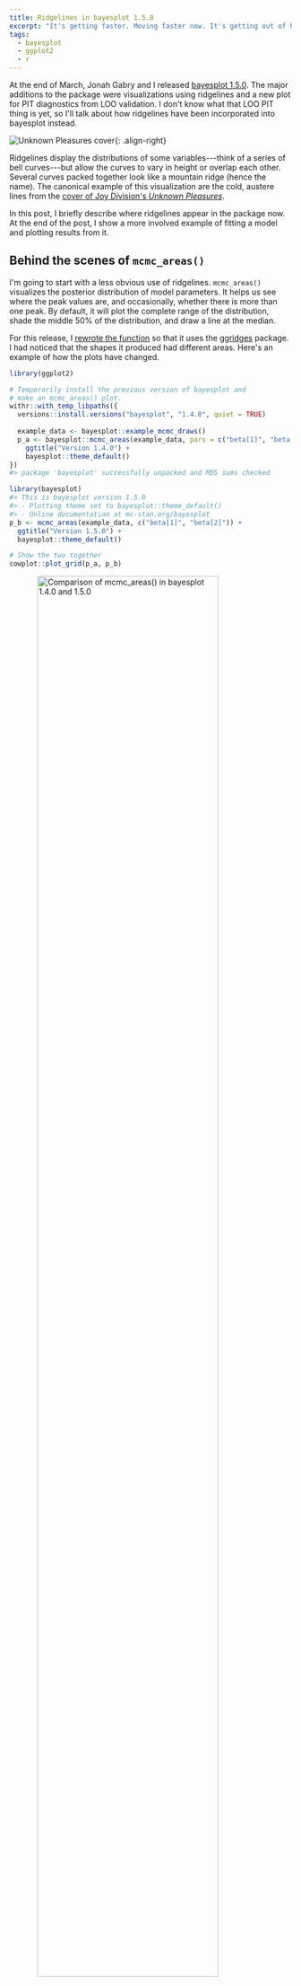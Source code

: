 ```yaml
---
title: Ridgelines in bayesplot 1.5.0
excerpt: "It's getting faster. Moving faster now. It's getting out of hand"
tags:
  - bayesplot
  - ggplot2
  - r
---
```


At the end of March, Jonah Gabry and I released
[bayesplot 1.5.0][bayesplot]. The major additions to the package were
visualizations using ridgelines and a new plot for PIT diagnostics from LOO
validation. I don't know what that LOO PIT thing is yet, so I'll talk about how
ridgelines have been incorporated into bayesplot instead.

![Unknown Pleasures cover](/assets/images/up-cover.jpg){: .align-right}

Ridgelines display the distributions of some variables---think of a series
of bell curves---but allow the curves to vary in height or overlap each other.
Several curves packed together look like a mountain ridge (hence the name). The
canonical example of this visualization are the cold, austere lines from the
[cover of Joy Division's *Unknown Pleasures*][up-cover]. 

In this post, I briefly describe where ridgelines appear in the package now. At
the end of the post, I show a more involved example of fitting a model and
plotting results from it.

## Behind the scenes of `mcmc_areas()`

I'm going to start with a less obvious use of ridgelines. `mcmc_areas()`
visualizes the posterior distribution of model parameters. It helps us see where
the peak values are, and occasionally, whether there is more than one peak. By
default, it will plot the complete range of the distribution, shade the
middle 50% of the distribution, and draw a line at the median.

For this release, I [rewrote the function][pull-request] so that it uses the
[ggridges][ggridges] package. I had noticed that the shapes it produced had
different areas. Here's an example of how the plots have changed.


```r
library(ggplot2)

# Temporarily install the previous version of bayesplot and 
# make an mcmc_areas() plot.
withr::with_temp_libpaths({
  versions::install.versions("bayesplot", "1.4.0", quiet = TRUE)
  
  example_data <- bayesplot::example_mcmc_draws()
  p_a <- bayesplot::mcmc_areas(example_data, pars = c("beta[1]", "beta[2]")) +
    ggtitle("Version 1.4.0") +
    bayesplot::theme_default()
})
#> package 'bayesplot' successfully unpacked and MD5 sums checked

library(bayesplot)
#> This is bayesplot version 1.5.0
#> - Plotting theme set to bayesplot::theme_default()
#> - Online documentation at mc-stan.org/bayesplot
p_b <- mcmc_areas(example_data, c("beta[1]", "beta[2]")) + 
  ggtitle("Version 1.5.0") +
  bayesplot::theme_default()

# Show the two together
cowplot::plot_grid(p_a, p_b)
```

<img src="/figs//2018-04-03-ridgelines-in-bayesplot-1-5-0-release/version-differences-1.png" title="Comparison of mcmc_areas() in bayesplot 1.4.0 and 1.5.0" alt="Comparison of mcmc_areas() in bayesplot 1.4.0 and 1.5.0" width="80%" style="display: block; margin: auto;" />

In the plot on the left, the shapes have different areas. Eyeballing it, it
looks like `beta[2]` would fit inside `beta[1]`. Area is width times height.
These shapes have different widths because they cover different values---that
makes sense. Therefore, the problem is the height---namely, the fact that the
shapes have the same height. To make the areas more similar, we adjust the
heights, and that's what's happening in the plot on the right. The distribution
for `beta[2]` is concentrated to a more narrow range, and that feature manifests
in that shape's much higher peak.

### Three plots in one

This plot is built using the ggridges packages which handles drawing the shapes
at different heights. It took a bit of trickery, however, to do the annotation
for the shaded 50% interval and the median. Here is a high-level overview of
what's happening.

`mcmc_areas_data()` tidies the MCMC samples into a dataframe suitable for
plotting. It computes the density of the parameter values, and it returns the
densities over *three* intervals: 1) an outer interval, 2) an inner interval to
be shaded, and 3) a narrow "point" interval.


```r
library(dplyr, warn.conflicts = FALSE)

d <- mcmc_areas_data(example_data, c("beta[1]", "beta[2]")) %>% 
  mutate(
    interval = factor(interval, c("outer", "inner", "point")))

d
#> # A tibble: 4,238 x 5
#>    parameter interval interval_width     x density
#>    <fct>     <fct>             <dbl> <dbl>   <dbl>
#>  1 beta[1]   inner             0.500 0.136   0.986
#>  2 beta[1]   inner             0.500 0.137   0.988
#>  3 beta[1]   inner             0.500 0.137   0.989
#>  4 beta[1]   inner             0.500 0.138   0.990
#>  5 beta[1]   inner             0.500 0.138   0.991
#>  6 beta[1]   inner             0.500 0.139   0.992
#>  7 beta[1]   inner             0.500 0.139   0.993
#>  8 beta[1]   inner             0.500 0.139   0.994
#>  9 beta[1]   inner             0.500 0.140   0.995
#> 10 beta[1]   inner             0.500 0.140   0.997
#> # ... with 4,228 more rows
```

Internally, `mcmc_areas()` uses `ggridges::geom_density_ridges()` to draw
*three* different ridgeline plots.


```r
# Separate the full range so it can be drawn on each facet.
full_range <- d %>% 
  filter(interval == "outer") %>% 
  select(-interval)

p_base <- ggplot(d) + 
  aes(x = x, y = parameter, fill = interval, height = density) + 
  # For reference include the full-range. 
  # `stat = "identity"` means that ggridges should not scale the heights
  ggridges::geom_density_ridges(
    stat = "identity", data = full_range, color = "grey80",
    size = 1, fill = NA) + 
  ggridges::geom_density_ridges(stat = "identity") + 
  scale_fill_brewer(type = "seq") + 
  guides(fill = FALSE)

p_base + 
  facet_wrap("interval")
```

<img src="/figs//2018-04-03-ridgelines-in-bayesplot-1-5-0-release/three-fold-1.png" title="The three layers behind an mcmc_areas() plot drawn separately" alt="The three layers behind an mcmc_areas() plot drawn separately" width="100%" style="display: block; margin: auto;" />

These intervals are layered to achieve the desired look. 

<img src="/figs//2018-04-03-ridgelines-in-bayesplot-1-5-0-release/collapsed-1.png" title="The layers from the previous plot flattened together" alt="The layers from the previous plot flattened together" width="50%" style="display: block; margin: auto;" />

There's a bit more fussing to the actual function. For example, the width of the
intervals and whether a point is calculated are options that have to be handled.
The tips of the topmost peaks are not cut off in those plots as well. But that's
the basic idea.



## Overlapping ridgelines for related parameters

Plots with the classic, overlapping *Unknown Pleasures* look are supported by
`mcmc_areas_ridges()`. I like these plots for hierarchical models where the
parameters represent similar units. In fact, part of the reason Jonah approached
me about contributing to bayesplot was a [proof-of-concept demo][rpub-demo]
I wrote to visualize hierarchical effects using ridgeline plots, back when they
were popularly called "joyplots".

Below is the [eight schools][eight-schools] example where there is a
treatment effect for each school (thetas) and an overall average effect (mu).


```r
m <- shinystan::eight_schools@posterior_sample

mcmc_areas_ridges(m, pars = "mu", regex_pars = "theta") +
  ggplot2::ggtitle("Treatment effect on eight schools (Rubin, 1981)")
```

<img src="/figs//2018-04-03-ridgelines-in-bayesplot-1-5-0-release/eight-schools-ridges-1.png" title="Overlapping ridgelines in a typical looking ridgeline plot" alt="Overlapping ridgelines in a typical looking ridgeline plot" width="80%" style="display: block; margin: auto;" />

If we really want to go for the *Unknown Pleasures* look, we can manually plot
the densities in a white-on-black theme. Most of the work here is padding zero
values onto the ridgelines so that they all have the same width.


```r
d <- mcmc_areas_ridges_data(m, pars = "mu", regex_pars = "theta") %>% 
  filter(interval == "outer") 

zeroes <- d %>%
  # Get range of each parameter
  group_by(parameter) %>% 
  summarise(pmin = min(x), pmax = max(x)) %>% 
  mutate(
    min = min(pmin), 
    max = max(pmax),
    # On each row, make a data-frame of zeroes from absolute minimum 
    # value to this parameter's minimum value
    lower_df = purrr::map2(
      min, pmin, 
      ~ data.frame(x = seq(.x, .y, length.out = 20), density = 0)),
    # Make a dataframe of zeroes from each parameter's max to the 
    # overall max
    upper_df = purrr::map2(
      pmax, max, 
      ~ data.frame(x = seq(.x, .y, length.out = 20), density = 0)),
    # Gather the zeroes together
    df = purrr::map2(lower_df, upper_df, bind_rows)) %>% 
  select(parameter, df) %>% 
  tidyr::unnest(df)

ggplot(bind_rows(d, zeroes)) + 
  aes(x = x, y = parameter, height = density) +
  ggridges::geom_density_ridges(
    stat = "identity", fill = NA, 
    color = "grey70", scale = 5) + 
  theme_void() + 
  theme(
    plot.background = element_rect(fill = "black"), 
    plot.margin = unit(c(.25, .25, .25, .25), units = "npc"),
    axis.ticks = element_blank())
```

<img src="/figs//2018-04-03-ridgelines-in-bayesplot-1-5-0-release/unknown-1.png" title="The above plot rethemed to look like Unknown Pleausres" alt="The above plot rethemed to look like Unknown Pleausres" width="50%" style="display: block; margin: auto;" />

## Densities of different sampling chains

Finally, ridgelines appear in by-chain diagnostics using `mcmc_dens_chains()`.


```r
mcmc_dens_chains(m, pars = c("theta[1]", "theta[2]", "theta[3]"))
```

<img src="/figs//2018-04-03-ridgelines-in-bayesplot-1-5-0-release/chain-ridges-1.png" title="A ridgeline plot where MCMC chains are drawn in different colors" alt="A ridgeline plot where MCMC chains are drawn in different colors" width="66%" style="display: block; margin: auto;" />

There really isn't much interesting to say about this plot, except that it
follows Mike DeCrescenzo's [early example][early-ridgeline-tweet] of using
ridgelines on Bayesian models.


## An example of fitting and plotting a model

The `cake` dataset in lme4 reports the angle of breakage of chocolate cakes
for 3 different recipes at 6 temperatures tested 15 times each (3 × 6 × 15 = 270
observations). The data are shown below, ignoring temperature details:


```r
set.seed(20180405)
cake <- lme4::cake

theme_set(theme_grey())

ggplot(cake) + 
  # aes(x = temp, y = angle, color = recipe) + 
  aes(x = replicate, y = angle, color = recipe) + 
  geom_text(aes(label = recipe), position = position_jitter(.15), size = 3) + 
  stat_summary(color = "grey10", size = .4) + 
  guides(color = FALSE, label = FALSE) +
  labs(
    x = "Replicate", 
    y = "Angle of breakage", 
    caption = "Letters: Recipe. Points: Replicate Mean ± SE")
#> No summary function supplied, defaulting to `mean_se()
```

<img src="/figs//2018-04-03-ridgelines-in-bayesplot-1-5-0-release/cake-dataset-1.png" title="The cake dataset" alt="The cake dataset" width="80%" style="display: block; margin: auto;" />

It looks like the first few replications showed larger breakage angles compared
to later ones. From a modeling perspective, we would want to capture variation
due to replication. There could be variation due to recipe × replication
effects, so we will model the data at that level of detail.


```r
library(rstanarm)
#> Loading required package: Rcpp
#> Warning: package 'Rcpp' was built under R version 3.4.4
#> Loading required package: methods
#> rstanarm (Version 2.17.3, packaged: 2018-02-17 05:11:16 UTC)
#> - Do not expect the default priors to remain the same in future rstanarm versions.
#> Thus, R scripts should specify priors explicitly, even if they are just the defaults.
#> - For execution on a local, multicore CPU with excess RAM we recommend calling
#> options(mc.cores = parallel::detectCores())
#> - Plotting theme set to bayesplot::theme_default().
m <- stan_glmer(
  angle ~ recipe * temp + (1 | recipe:replicate), 
  family = gaussian(), 
  data = cake,
  prior = normal(0, 1),
  seed = 20180405)
```

This models predicts the breakage angle using an average recipe, temperature,
and recipe × temperate effects and adjusting the prediction for each recipe ×
replication. 

Below, we use `mcmc_areas_ridges()` to plot the distributions of replication
effects for recipe A. The plotting functions in bayesplot take a set of MCMC
samples from a model. We can extract the samples using `as.matrix()`. We can
narrow the parameters to be plotted by naming them individually with `pars` or
by selecting all the parameters that match a regular expression pattern with
`regex_pars`.


```r
# Revert to the bayesplot default theme
theme_set(bayesplot::theme_default())

mcmc_areas_ridges(
  as.matrix(m), 
  regex_pars = "recipe:replicate:A") 
```

<img src="/figs//2018-04-03-ridgelines-in-bayesplot-1-5-0-release/cake-model-results-1.png" title="Replications effects for recipe A" alt="Replications effects for recipe A" width="60%" style="display: block; margin: auto;" />

The effects describe deviations from the recipe average. A faint line is drawn
at *x* = 0 represents the average value. Ridges to the left of the line are
below average and those to the right are above average. We can see that the
model captured how the first three replications had particular high breakage
angles.


[bayesplot]: http://mc-stan.org/bayesplot/index.html
  "bayesplot package website"

[up-cover]: https://blogs.scientificamerican.com/sa-visual/pop-culture-pulsar-origin-story-of-joy-division-s-unknown-pleasures-album-cover-video/ 
  "Pop Culture Pulsar: Origin Story of Joy Division’s Unknown Pleasures Album Cover"

[pull-request]: https://github.com/stan-dev/bayesplot/pull/115
  "My pull request where I refactored mcmc_areas()"

[ggridges]: https://cran.r-project.org/web/packages/ggridges/vignettes/introduction.html
  "ggridges package vignette"

[rpub-demo]: https://rpubs.com/tjmahr/joyplot
  "Demo of I wrote using ridgelines for a mixed effects model"

[eight-schools]: http://andrewgelman.com/2014/01/21/everything-need-know-bayesian-statistics-learned-eight-schools/
  "Blog post about the Eight Schools model"

[early-ridgeline-tweet]: https://twitter.com/mikedecr/status/886376620004700160?lang=en
  "Tweet with a plot containing ridgelines from a hierarchical model"

